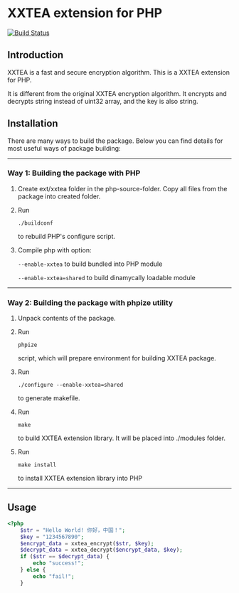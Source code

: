 # XXTEA extension for PHP

[![Build Status](https://travis-ci.org/xxtea/xxtea-pecl.svg?branch=master)](https://travis-ci.org/xxtea/xxtea-pecl)

## Introduction

XXTEA is a fast and secure encryption algorithm. This is a XXTEA extension for PHP.

It is different from the original XXTEA encryption algorithm. It encrypts and decrypts string instead of uint32 array, and the key is also string.

## Installation

There are many ways to build the package. Below you can find details for most
useful ways of package building:

-----------------------------------------------------------------------------
### Way 1: Building the package with PHP

1.  Create ext/xxtea folder in the php-source-folder. Copy all files
    from the package into created folder.

2.  Run

        ./buildconf

    to rebuild PHP's configure script.

3.  Compile php with option:

    `--enable-xxtea` to build bundled into PHP module

    `--enable-xxtea=shared` to build dinamycally loadable module

-----------------------------------------------------------------------------
### Way 2: Building the package with phpize utility

1.  Unpack contents of the package.

2.  Run

        phpize

    script, which will prepare environment for building XXTEA package.

3.  Run

        ./configure --enable-xxtea=shared

    to generate makefile.

4.  Run

        make

    to build XXTEA extension library. It will be placed into
    ./modules folder.

5.  Run

        make install

    to install XXTEA extension library into PHP

-----------------------------------------------------------------------------
## Usage

```php
<?php
    $str = "Hello World! 你好，中国！";
    $key = "1234567890";
    $encrypt_data = xxtea_encrypt($str, $key);
    $decrypt_data = xxtea_decrypt($encrypt_data, $key);
    if ($str == $decrypt_data) {
        echo "success!";
    } else {
        echo "fail!";
    }
```
